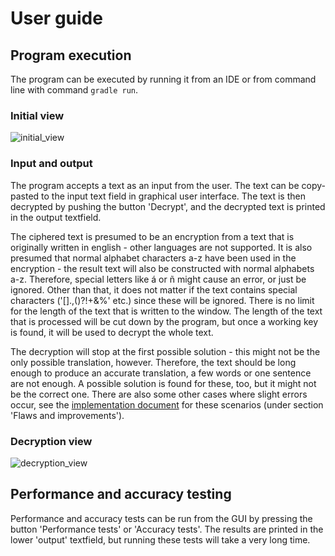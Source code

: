 # User guide

## Program execution
The program can be executed by running it from an IDE or from command line with command `gradle run`.

### Initial view

![initial_view](https://user-images.githubusercontent.com/73843204/167311808-4917ea38-660e-4f08-be9f-d31c41580017.png)

### Input and output
The program accepts a text as an input from the user. The text can be copy-pasted to the input text field in graphical user interface. The text is then decrypted by pushing the button 'Decrypt', and the decrypted text is printed in the output textfield.

The ciphered text is presumed to be an encryption from a text that is originally written in english - other languages are not supported. It is also presumed that normal alphabet characters a-z have been used in the encryption - the result text will also be constructed with normal alphabets a-z. Therefore, special letters like á or ñ might cause an error, or just be ignored. Other than that, it does not matter if the text contains special characters ('[].,()?!+&%' etc.) since these will be ignored. There is no limit for the length of the text that is written to the window. The length of the text that is processed will be cut down by the program, but once a working key is found, it will be used to decrypt the whole text.

The decryption will stop at the first possible solution - this might not be the only possible translation, however. Therefore, the text should be long enough to produce an accurate translation, a few words or one sentence are not enough. A possible solution is found for these, too, but it might not be the correct one. There are also some other cases where slight errors occur, see the [implementation document](https://github.com/hjeronen/cipher-decipher/blob/main/documentation/implementation_document.md) for these scenarios (under section 'Flaws and improvements').

### Decryption view

![decryption_view](https://user-images.githubusercontent.com/73843204/167311836-aeab7417-f1eb-4d5c-9e91-2af429e8f9c4.png)

## Performance and accuracy testing
Performance and accuracy tests can be run from the GUI by pressing the button 'Performance tests' or 'Accuracy tests'. The results are printed in the lower 'output' textfield, but running these tests will take a very long time.
